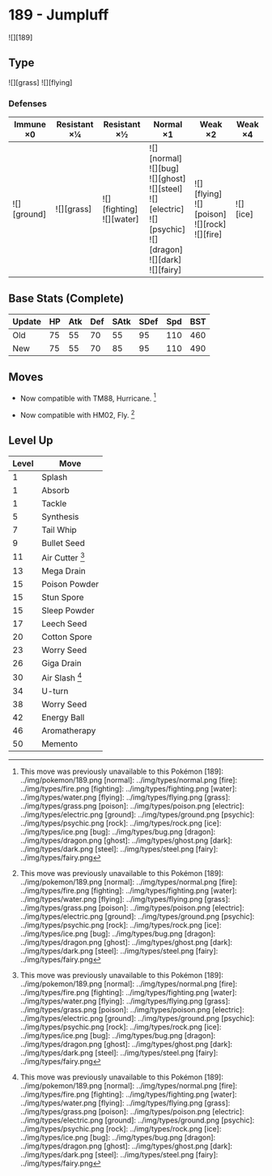 # 189 - Jumpluff
![][189]

## Type

![][grass]  ![][flying]

### Defenses

Immune ×0 | Resistant ×¼ | Resistant ×½ | Normal ×1 | Weak ×2 | Weak ×4
---       | ---          | ---          | ---       | ---     | ---
![][ground]<br> | ![][grass]<br> | ![][fighting]<br> ![][water]<br> | ![][normal]<br> ![][bug]<br> ![][ghost]<br> ![][steel]<br> ![][electric]<br> ![][psychic]<br> ![][dragon]<br> ![][dark]<br> ![][fairy]<br> | ![][flying]<br> ![][poison]<br> ![][rock]<br> ![][fire]<br> | ![][ice]<br> | 

## Base Stats (Complete)

Update | HP | Atk | Def | SAtk | SDef | Spd | BST
---    | ---| --- | --- | ---  | ---  | --- | ---
Old    | 75 |  55 |  70 |  55  |  95  |  110  |  460
New    | 75 |  55 |  70 |  85  |  95  |  110  |  490

## Moves

 - Now compatible with TM88, Hurricane. [^1]

 - Now compatible with HM02, Fly. [^1]

## Level Up

Level | Move
---   | ---
  1   | Splash
  1   | Absorb
  1   | Tackle
  5   | Synthesis
  7   | Tail Whip
  9   | Bullet Seed
 11   | Air Cutter [^1]
 13   | Mega Drain
 15   | Poison Powder
 15   | Stun Spore
 15   | Sleep Powder
 17   | Leech Seed
 20   | Cotton Spore
 23   | Worry Seed
 26   | Giga Drain
 30   | Air Slash [^1]
 34   | U-turn
 38   | Worry Seed
 42   | Energy Ball
 46   | Aromatherapy
 50   | Memento

[^1]: This move was previously unavailable to this Pokémon
[189]: ../img/pokemon/189.png
[normal]: ../img/types/normal.png
[fire]: ../img/types/fire.png
[fighting]: ../img/types/fighting.png
[water]: ../img/types/water.png
[flying]: ../img/types/flying.png
[grass]: ../img/types/grass.png
[poison]: ../img/types/poison.png
[electric]: ../img/types/electric.png
[ground]: ../img/types/ground.png
[psychic]: ../img/types/psychic.png
[rock]: ../img/types/rock.png
[ice]: ../img/types/ice.png
[bug]: ../img/types/bug.png
[dragon]: ../img/types/dragon.png
[ghost]: ../img/types/ghost.png
[dark]: ../img/types/dark.png
[steel]: ../img/types/steel.png
[fairy]: ../img/types/fairy.png
